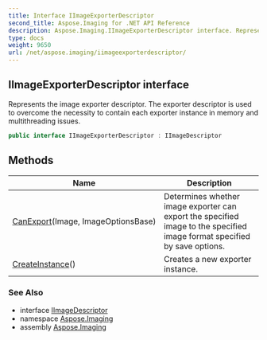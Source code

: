 ```yaml
---
title: Interface IImageExporterDescriptor
second_title: Aspose.Imaging for .NET API Reference
description: Aspose.Imaging.IImageExporterDescriptor interface. Represents the image exporter descriptor. The exporter descriptor is used to overcome the necessity to contain each exporter instance in memory and multithreading issues
type: docs
weight: 9650
url: /net/aspose.imaging/iimageexporterdescriptor/
---
```

## IImageExporterDescriptor interface

Represents the image exporter descriptor. The exporter descriptor is used to overcome the necessity to contain each exporter instance in memory and multithreading issues.

```csharp
public interface IImageExporterDescriptor : IImageDescriptor
```

## Methods

| Name | Description |
| --- | --- |
| [CanExport](../../aspose.imaging/iimageexporterdescriptor/canexport/)(Image, ImageOptionsBase) | Determines whether image exporter can export the specified image to the specified image format specified by save options. |
| [CreateInstance](../../aspose.imaging/iimageexporterdescriptor/createinstance/)() | Creates a new exporter instance. |

### See Also

* interface [IImageDescriptor](../iimagedescriptor/)
* namespace [Aspose.Imaging](../../aspose.imaging/)
* assembly [Aspose.Imaging](../../)


